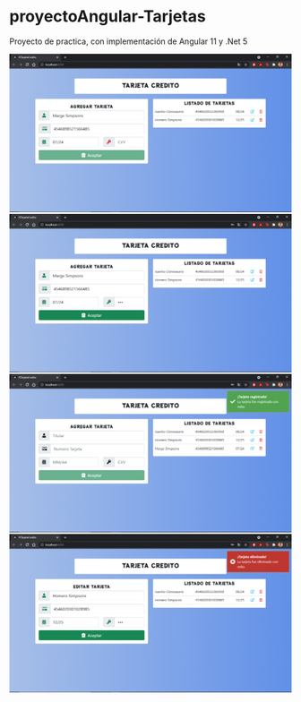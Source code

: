 # proyectoAngular-Tarjetas

Proyecto de practica, con implementación de Angular 11 y .Net 5

<img src="Imagenes-Final/1.png" alt="Captura 1"/>
<img src="Imagenes-Final/2.png" alt="Captura 2"/>
<img src="Imagenes-Final/3.png" alt="Captura 3"/>
<img src="Imagenes-Final/4.png" alt="Captura 4"/>